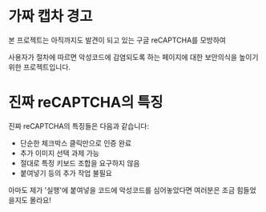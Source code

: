 # 가짜 캡차 경고

본 프로젝트는 아직까지도 발견이 되고 있는 구글 reCAPTCHA를 모방하여

사용자가 절차에 따르면 악성코드에 감염되도록 하는 페이지에 대한 보안의식을 높이기 위한 프로젝트입니다.

# 진짜 reCAPTCHA의 특징

진짜 reCAPTCHA의 특징들은 다음과 같습니다:

- 단순한 체크박스 클릭만으로 인증 완료
- 추가 이미지 선택 과제 가능
- 절대로 특정 키보드 조합을 요구하지 않음
- 붙여넣기 등의 추가 작업 불필요

아마도 제가 '실행'에 붙여넣을 코드에 악성코드를 심어놓았다면 여러분은 조금 힘들었을지도 몰라요!
